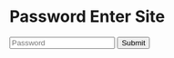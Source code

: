 # Password Enter Site

<input class="pass" type="text" id="passinput" placeholder="Password">
<input class="button" onclick="passcheck()" id="checkbtn" type="submit" />

<script src="https://code.jquery.com/jquery-3.6.0.min.js"></script>
<script>function passcheck(){
    let passval = $('.pass').val()
if (passval === "031-12") {
    window.location.href = "031-12.html";
} else if (passval.toLowerCase() === "inose" || passval === "猪瀬" || passval === "いのせ" || passval === "イノセ") {
    $(".pass").val("");
    $('.pass').attr('placeholder', '自分の名前入れてどうにかなるものじゃないんですよーw');
    setTimeout(function(){
        $('.pass'.attr('placeholder', 'Name X Password ○)
    }, 1000)
}
}
</script>

<script>
var input = document.getElementById("passinput");

input.addEventListener("keyup", function(event) {
  if (event.keyCode === 13) {
    passcheck();
  }
});
</script>
